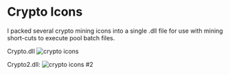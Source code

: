 # Crypto Icons
I packed several crypto mining icons into a single .dll file for use with mining short-cuts to execute pool batch files.

Crypto.dll
<img src="http://www.minerbaby.com/images/icons.PNG" alt="crypto icons">

Crypto2.dll:
<img src="http://www.minerbaby.com/images/crypto2.PNG" alt="crypto icons #2">
